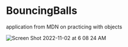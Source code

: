 # BouncingBalls

application from MDN on practicing with objects

![Screen Shot 2022-11-02 at 6 08 24 AM](https://user-images.githubusercontent.com/87509934/199487046-3fe44929-97fb-4607-a996-458c500edbfa.png)
